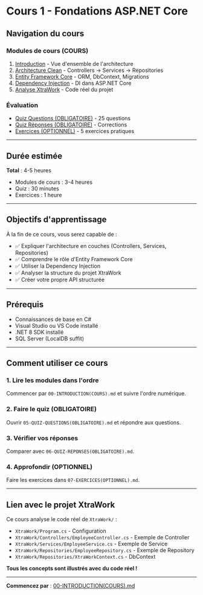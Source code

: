 # Cours 1 - Fondations ASP.NET Core

## Navigation du cours

### Modules de cours (COURS)

1. [Introduction](./00-INTRODUCTION(COURS).md) - Vue d'ensemble de l'architecture
2. [Architecture Clean](./01-ARCHITECTURE-CLEAN(COURS).md) - Controllers → Services → Repositories
3. [Entity Framework Core](./02-ENTITY-FRAMEWORK(COURS).md) - ORM, DbContext, Migrations
4. [Dependency Injection](./03-DEPENDENCY-INJECTION(COURS).md) - DI dans ASP.NET Core
5. [Analyse XtraWork](./04-ANALYSE-XTRAWORK(COURS).md) - Code réel du projet

### Évaluation

- [Quiz Questions (OBLIGATOIRE)](./05-QUIZ-QUESTIONS(OBLIGATOIRE).md) - 25 questions
- [Quiz Réponses (OBLIGATOIRE)](./06-QUIZ-REPONSES(OBLIGATOIRE).md) - Corrections
- [Exercices (OPTIONNEL)](./07-EXERCICES(OPTIONNEL).md) - 5 exercices pratiques

---

## Durée estimée

**Total** : 4-5 heures
- Modules de cours : 3-4 heures
- Quiz : 30 minutes
- Exercices : 1 heure

---

## Objectifs d'apprentissage

À la fin de ce cours, vous serez capable de :

- ✅ Expliquer l'architecture en couches (Controllers, Services, Repositories)
- ✅ Comprendre le rôle d'Entity Framework Core
- ✅ Utiliser la Dependency Injection
- ✅ Analyser la structure du projet XtraWork
- ✅ Créer votre propre API structurée

---

## Prérequis

- Connaissances de base en C#
- Visual Studio ou VS Code installé
- .NET 8 SDK installé
- SQL Server (LocalDB suffit)

---

## Comment utiliser ce cours

### 1. Lire les modules dans l'ordre

Commencer par `00-INTRODUCTION(COURS).md` et suivre l'ordre numérique.

### 2. Faire le quiz (OBLIGATOIRE)

Ouvrir `05-QUIZ-QUESTIONS(OBLIGATOIRE).md` et répondre aux questions.

### 3. Vérifier vos réponses

Comparer avec `06-QUIZ-REPONSES(OBLIGATOIRE).md`.

### 4. Approfondir (OPTIONNEL)

Faire les exercices dans `07-EXERCICES(OPTIONNEL).md`.

---

## Lien avec le projet XtraWork

Ce cours analyse le code réel de `XtraWork/` :

- `XtraWork/Program.cs` - Configuration
- `XtraWork/Controllers/EmployeeController.cs` - Exemple de Controller
- `XtraWork/Services/EmployeeService.cs` - Exemple de Service
- `XtraWork/Repositories/EmployeeRepository.cs` - Exemple de Repository
- `XtraWork/Repositories/XtraWorkContext.cs` - DbContext

**Tous les concepts sont illustrés avec du code réel !**

---

**Commencez par** : [00-INTRODUCTION(COURS).md](./00-INTRODUCTION(COURS).md)

